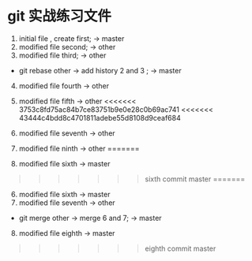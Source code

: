 # git 实战练习文件
1. initial file , create first; -> master
2. modified file second; -> other
3. modified file third; -> other
  - git rebase other -> add history 2 and 3 ; -> master
4. modified file fourth -> other
5. modified file fifth -> other
<<<<<<< 3753c8fd75ac84b7ce83751b9e0e28c0b69ac741
<<<<<<< 43444c4bdd8c4701811adebe55d8108d9ceaf684
7. modified file seventh -> other

9. modified file ninth -> other
=======
6. modified file sixth -> master
>>>>>>> sixth commit master
=======
6. modified file sixth -> master
7. modified file seventh -> other
  - git merge other -> merge 6 and 7; -> master
8. modified file eighth -> master
>>>>>>> eighth commit master
